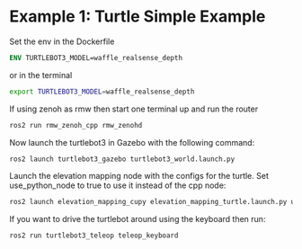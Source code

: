 # Example 1: Turtle Simple Example
Set the env in the Dockerfile
```dockerfile
ENV TURTLEBOT3_MODEL=waffle_realsense_depth
```
or in the terminal
```bash
export TURTLEBOT3_MODEL=waffle_realsense_depth
```
If using zenoh as rmw then start one terminal up and run the router
```bash
ros2 run rmw_zenoh_cpp rmw_zenohd
```

Now launch the turtlebot3 in Gazebo with the following command:
```bash
ros2 launch turtlebot3_gazebo turtlebot3_world.launch.py
``` 

Launch the elevation mapping node with the configs for the turtle. Set use_python_node to true to use it instead of the cpp node:
```bash
ros2 launch elevation_mapping_cupy elevation_mapping_turtle.launch.py use_python_node:=false
```

If you want to drive the turtlebot around using the keyboard then run:
```bash
ros2 run turtlebot3_teleop teleop_keyboard 
```
